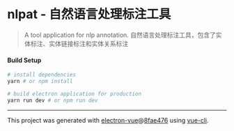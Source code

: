 # nlpat - 自然语言处理标注工具

> A tool application for nlp annotation.
> 自然语言处理标注工具，包含了实体标注、实体链接标注和实体关系标注

#### Build Setup

``` bash
# install dependencies
yarn # or npm install

# build electron application for production
yarn run dev # or npm run dev

```

---

This project was generated with [electron-vue](https://github.com/SimulatedGREG/electron-vue)@[8fae476](https://github.com/SimulatedGREG/electron-vue/tree/8fae4763e9d225d3691b627e83b9e09b56f6c935) using [vue-cli](https://github.com/vuejs/vue-cli).
